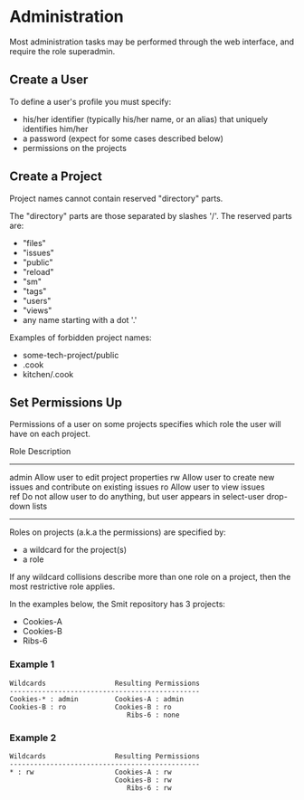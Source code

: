 # Administration

Most administration tasks may be performed through the web interface, and require the role superadmin.

## Create a User

To define a user's profile you must specify:

- his/her identifier (typically his/her name, or an alias) that uniquely identifies him/her
- a password (expect for some cases described below)
- permissions on the projects


## Create a Project

Project names cannot contain reserved "directory" parts.

The "directory" parts are those separated by slashes '/'. The reserved parts are:

- "files"
- "issues"
- "public"
- "reload"
- "sm"
- "tags"
- "users"
- "views"
- any name starting with a dot '.'

Examples of forbidden project names:

- some-tech-project/public
- .cook
- kitchen/.cook


## Set Permissions Up

Permissions of a user on some projects specifies which role the user will have on each project.


 Role    Description 
-------  ------------
admin    Allow user to edit project properties 
rw       Allow user to create new issues and contribute on existing issues 
ro       Allow user to view issues  
ref      Do not allow user to do anything, but user appears in select-user drop-down lists 
-------  ------------

Roles on projects (a.k.a the permissions) are specified by:

- a wildcard for the project(s)
- a role

If any wildcard collisions describe more than one role on a project, then the most restrictive role applies.

In the examples below, the Smit repository has 3 projects:

- Cookies-A
- Cookies-B
- Ribs-6

### Example 1

```
Wildcards                 Resulting Permissions
-----------------------------------------------
Cookies-* : admin         Cookies-A : admin
Cookies-B : ro            Cookies-B : ro
                             Ribs-6 : none
```

### Example 2

```
Wildcards                 Resulting Permissions
-----------------------------------------------
* : rw                    Cookies-A : rw
                          Cookies-B : rw
                             Ribs-6 : rw
```





